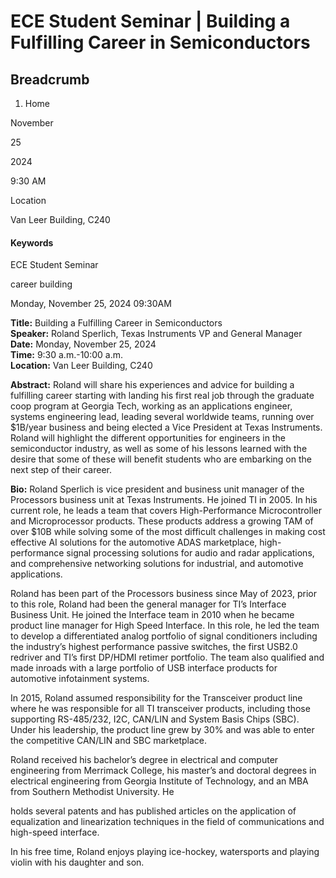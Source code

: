#  ECE Student Seminar | Building a Fulfilling Career in Semiconductors 

## Breadcrumb

  1. Home

November

25

2024

9:30 AM

Location

Van Leer Building, C240

#### Keywords

ECE Student Seminar

career building

Monday, November 25, 2024 09:30AM

**Title:** Building a Fulfilling Career in Semiconductors  
**Speaker:** Roland Sperlich, Texas Instruments VP and General Manager  
**Date:** Monday, November 25, 2024  
**Time:** 9:30 a.m.-10:00 a.m.  
**Location:** Van Leer Building, C240

**Abstract:** Roland will share his experiences and advice for building a
fulfilling career starting with landing his first real job through the
graduate coop program at Georgia Tech, working as an applications engineer,
systems engineering lead, leading several worldwide teams, running over
$1B/year business and being elected a Vice President at Texas Instruments.
Roland will highlight the different opportunities for engineers in the
semiconductor industry, as well as some of his lessons learned with the desire
that some of these will benefit students who are embarking on the next step of
their career.

**Bio:** Roland Sperlich is vice president and business unit manager of the
Processors business unit at Texas Instruments. He joined TI in 2005. In his
current role, he leads a team that covers High-Performance Microcontroller and
Microprocessor products. These products address a growing TAM of over $10B
while solving some of the most difficult challenges in making cost effective
AI solutions for the automotive ADAS marketplace, high-performance signal
processing solutions for audio and radar applications, and comprehensive
networking solutions for industrial, and automotive applications.

Roland has been part of the Processors business since May of 2023, prior to
this role, Roland had been the general manager for TI’s Interface Business
Unit. He joined the Interface team in 2010 when he became product line manager
for High Speed Interface. In this role, he led the team to develop a
differentiated analog portfolio of signal conditioners including the
industry’s highest performance passive switches, the first USB2.0 redriver and
TI’s first DP/HDMI retimer portfolio. The team also qualified and made inroads
with a large portfolio of USB interface products for automotive infotainment
systems.

In 2015, Roland assumed responsibility for the Transceiver product line where
he was responsible for all TI transceiver products, including those supporting
RS-485/232, I2C, CAN/LIN and System Basis Chips (SBC). Under his leadership,
the product line grew by 30% and was able to enter the competitive CAN/LIN and
SBC marketplace.

Roland received his bachelor’s degree in electrical and computer engineering
from Merrimack College, his master’s and doctoral degrees in electrical
engineering from Georgia Institute of Technology, and an MBA from Southern
Methodist University. He

holds several patents and has published articles on the application of
equalization and linearization techniques in the field of communications and
high-speed interface.

In his free time, Roland enjoys playing ice-hockey, watersports and playing
violin with his daughter and son.

